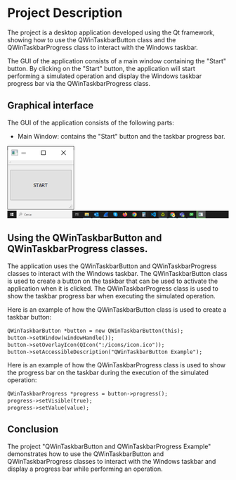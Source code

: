 # Project Description
The project is a desktop application developed using the Qt framework, showing how to use the QWinTaskbarButton class and the QWinTaskbarProgress class to interact with the Windows taskbar.

The GUI of the application consists of a main window containing the "Start" button. By clicking on the "Start" button, the application will start performing a simulated operation and display the Windows taskbar progress bar via the QWinTaskbarProgress class.

## Graphical interface
The GUI of the application consists of the following parts:

- Main Window: contains the "Start" button and the taskbar progress bar.

[![Main Window](https://github.com/DarkShrill/TaskProgressBa/blob/main/stuff/TestTaskProgressBar-1.PNG)](https://github.com/DarkShrill/TaskProgressBa/blob/main/stuff/TestTaskProgressBar-1.PNG)
[![Main Window](https://github.com/DarkShrill/TaskProgressBa/blob/main/stuff/TestTaskProgressBar-2.PNG)](https://github.com/DarkShrill/TaskProgressBa/blob/main/stuff/TestTaskProgressBar-2.PNG)

## Using the QWinTaskbarButton and QWinTaskbarProgress classes.

The application uses the QWinTaskbarButton and QWinTaskbarProgress classes to interact with the Windows taskbar. The QWinTaskbarButton class is used to create a button on the taskbar that can be used to activate the application when it is clicked. The QWinTaskbarProgress class is used to show the taskbar progress bar when executing the simulated operation.

Here is an example of how the QWinTaskbarButton class is used to create a taskbar button:

```
QWinTaskbarButton *button = new QWinTaskbarButton(this);
button->setWindow(windowHandle());
button->setOverlayIcon(QIcon(":/icons/icon.ico"));
button->setAccessibleDescription("QWinTaskbarButton Example");
```

Here is an example of how the QWinTaskbarProgress class is used to show the progress bar on the taskbar during the execution of the simulated operation:
```
QWinTaskbarProgress *progress = button->progress();
progress->setVisible(true);
progress->setValue(value);
```
## Conclusion
The project "QWinTaskbarButton and QWinTaskbarProgress Example" demonstrates how to use the QWinTaskbarButton and QWinTaskbarProgress classes to interact with the Windows taskbar and display a progress bar while performing an operation.
